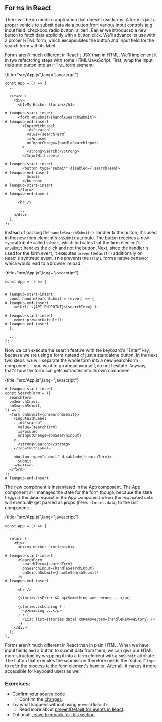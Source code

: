 ## Forms in React

There will be no modern application that doesn't use forms. A form is just a proper vehicle to submit data via a button from various input controls (e.g. input field, checkbox, radio button, slider). Earlier we introduced a new button to fetch data explicitly with a button click. We'll advance its use with a proper HTML form, which encapsulates the button and input field for the search term with its label.

Forms aren't much different in React's JSX than in HTML. We'll implement it in two refactoring steps with some HTML/JavaScript. First, wrap the input field and button into an HTML form element:

{title="src/App.js",lang="javascript"}
~~~~~~~
const App = () => {
  ...

  return (
    <div>
      <h1>My Hacker Stories</h1>

# leanpub-start-insert
      <form onSubmit={handleSearchSubmit}>
# leanpub-end-insert
        <InputWithLabel
          id="search"
          value={searchTerm}
          isFocused
          onInputChange={handleSearchInput}
        >
          <strong>Search:</strong>
        </InputWithLabel>

# leanpub-start-insert
        <button type="submit" disabled={!searchTerm}>
# leanpub-end-insert
          Submit
        </button>
# leanpub-start-insert
      </form>
# leanpub-end-insert

      <hr />

      ...
    </div>
  );
};
~~~~~~~

Instead of passing the `handleSearchSubmit()` handler to the button, it's used in the new form element's `onSubmit` attribute. The button receives a new `type` attribute called `submit`, which indicates that the form element's `onSubmit` handles the click and not the button. Next, since the handler is used for the form event, it executes `preventDefault()` additionally on React's synthetic event. This prevents the HTML form's native behavior which would lead to a browser reload:

{title="src/App.js",lang="javascript"}
~~~~~~~
const App = () => {
  ...

# leanpub-start-insert
  const handleSearchSubmit = (event) => {
# leanpub-end-insert
    setUrl(`${API_ENDPOINT}${searchTerm}`);

# leanpub-start-insert
    event.preventDefault();
# leanpub-end-insert
  };

  ...
};
~~~~~~~

Now we can execute the search feature with the keyboard's "Enter" key, because we are using a form instead of just a standalone button. In the next two steps, we will separate the whole form into a new SearchForm component. If you want to go ahead yourself, do not hesitate. Anyway, that's how the form can gets extracted into its own component:

{title="src/App.js",lang="javascript"}
~~~~~~~
# leanpub-start-insert
const SearchForm = ({
  searchTerm,
  onSearchInput,
  onSearchSubmit,
}) => (
  <form onSubmit={onSearchSubmit}>
    <InputWithLabel
      id="search"
      value={searchTerm}
      isFocused
      onInputChange={onSearchInput}
    >
      <strong>Search:</strong>
    </InputWithLabel>

    <button type="submit" disabled={!searchTerm}>
      Submit
    </button>
  </form>
);
# leanpub-end-insert
~~~~~~~

The new component is instantiated in the App component. The App component still manages the state for the form though, because the state triggers the data request in the App component where the requested data will eventually get passed as props (here: `stories.data`) to the List component:

{title="src/App.js",lang="javascript"}
~~~~~~~
const App = () => {
  ...

  return (
    <div>
      <h1>My Hacker Stories</h1>

# leanpub-start-insert
      <SearchForm
        searchTerm={searchTerm}
        onSearchInput={handleSearchInput}
        onSearchSubmit={handleSearchSubmit}
      />
# leanpub-end-insert

      <hr />

      {stories.isError && <p>Something went wrong ...</p>}

      {stories.isLoading ? (
        <p>Loading ...</p>
      ) : (
        <List list={stories.data} onRemoveItem={handleRemoveStory} />
      )}
    </div>
  );
};
~~~~~~~

Forms aren't much different in React than in plain HTML. When we have input fields and a button to submit data from them, we can give our HTML more structure by wrapping it into a form element with a `onSubmit` attribute. The button that executes the submission therefore needs the "submit" `type` to refer the process to the form element's handler. After all, it makes it more accessible for keyboard users as well.

### Exercises:

* Confirm your [source code](https://bit.ly/3jfEcjd).
  * Confirm the [changes](https://bit.ly/3G43M4I).
* Try what happens without using `preventDefault`.
  * Read more about [preventDefault for events in React](https://www.robinwieruch.de/react-preventdefault/).
* Optional: [Leave feedback for this section](https://forms.gle/d14Mf7WzetP25jxq5).
